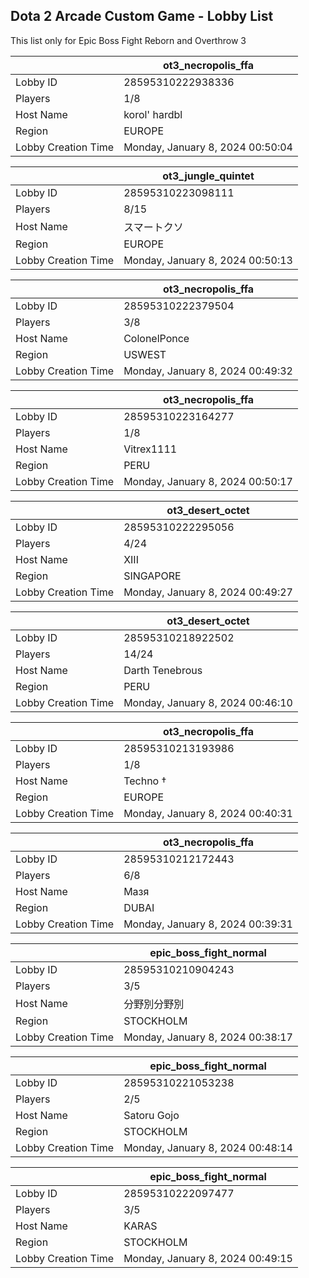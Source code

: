 ## Dota 2 Arcade Custom Game - Lobby List

This list only for Epic Boss Fight Reborn and Overthrow 3

|  | ot3_necropolis_ffa |
| ------ | ------ |
| Lobby ID | 28595310222938336 |
| Players | 1/8 |
| Host Name | korol' hardbl |
| Region | EUROPE |
| Lobby Creation Time | Monday, January 8, 2024 00:50:04 |


|  | ot3_jungle_quintet |
| ------ | ------ |
| Lobby ID | 28595310223098111 |
| Players | 8/15 |
| Host Name | スマートクソ |
| Region | EUROPE |
| Lobby Creation Time | Monday, January 8, 2024 00:50:13 |


|  | ot3_necropolis_ffa |
| ------ | ------ |
| Lobby ID | 28595310222379504 |
| Players | 3/8 |
| Host Name | ColonelPonce |
| Region | USWEST |
| Lobby Creation Time | Monday, January 8, 2024 00:49:32 |


|  | ot3_necropolis_ffa |
| ------ | ------ |
| Lobby ID | 28595310223164277 |
| Players | 1/8 |
| Host Name | Vitrex1111 |
| Region | PERU |
| Lobby Creation Time | Monday, January 8, 2024 00:50:17 |


|  | ot3_desert_octet |
| ------ | ------ |
| Lobby ID | 28595310222295056 |
| Players | 4/24 |
| Host Name | XIII |
| Region | SINGAPORE |
| Lobby Creation Time | Monday, January 8, 2024 00:49:27 |


|  | ot3_desert_octet |
| ------ | ------ |
| Lobby ID | 28595310218922502 |
| Players | 14/24 |
| Host Name | Darth Tenebrous |
| Region | PERU |
| Lobby Creation Time | Monday, January 8, 2024 00:46:10 |


|  | ot3_necropolis_ffa |
| ------ | ------ |
| Lobby ID | 28595310213193986 |
| Players | 1/8 |
| Host Name | Techno † |
| Region | EUROPE |
| Lobby Creation Time | Monday, January 8, 2024 00:40:31 |


|  | ot3_necropolis_ffa |
| ------ | ------ |
| Lobby ID | 28595310212172443 |
| Players | 6/8 |
| Host Name | Мазя |
| Region | DUBAI |
| Lobby Creation Time | Monday, January 8, 2024 00:39:31 |


|  | epic_boss_fight_normal |
| ------ | ------ |
| Lobby ID | 28595310210904243 |
| Players | 3/5 |
| Host Name | 分野別分野別 |
| Region | STOCKHOLM |
| Lobby Creation Time | Monday, January 8, 2024 00:38:17 |


|  | epic_boss_fight_normal |
| ------ | ------ |
| Lobby ID | 28595310221053238 |
| Players | 2/5 |
| Host Name | Satoru Gojo |
| Region | STOCKHOLM |
| Lobby Creation Time | Monday, January 8, 2024 00:48:14 |


|  | epic_boss_fight_normal |
| ------ | ------ |
| Lobby ID | 28595310222097477 |
| Players | 3/5 |
| Host Name | KARAS |
| Region | STOCKHOLM |
| Lobby Creation Time | Monday, January 8, 2024 00:49:15 |


